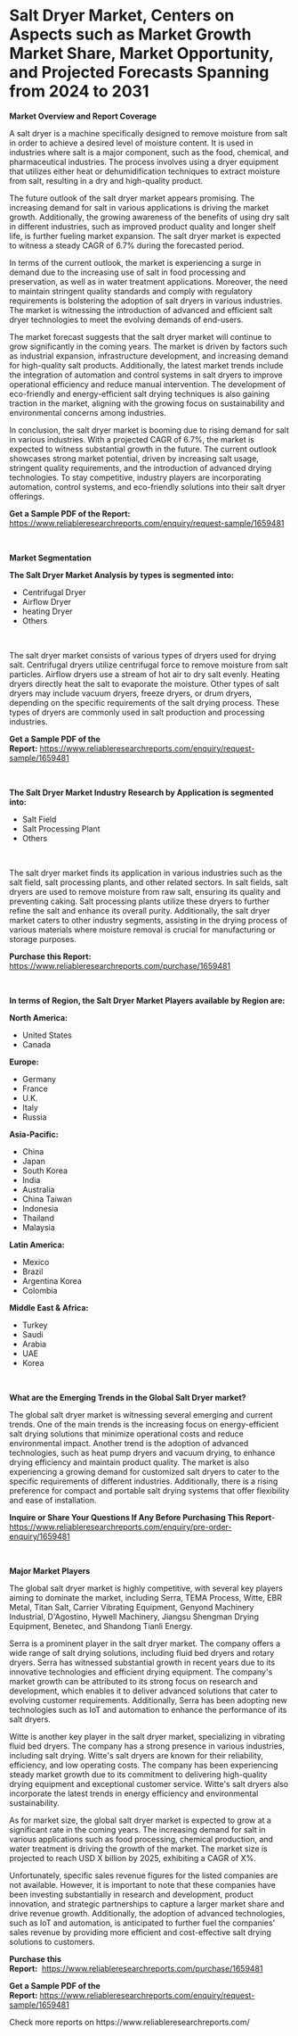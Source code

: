 <p><h1>Salt Dryer Market, Centers on Aspects such as Market Growth Market Share, Market Opportunity, and Projected Forecasts Spanning from 2024 to 2031</h1></p><p><strong>Market Overview and Report Coverage</strong></p>
<p><p>A salt dryer is a machine specifically designed to remove moisture from salt in order to achieve a desired level of moisture content. It is used in industries where salt is a major component, such as the food, chemical, and pharmaceutical industries. The process involves using a dryer equipment that utilizes either heat or dehumidification techniques to extract moisture from salt, resulting in a dry and high-quality product.</p><p>The future outlook of the salt dryer market appears promising. The increasing demand for salt in various applications is driving the market growth. Additionally, the growing awareness of the benefits of using dry salt in different industries, such as improved product quality and longer shelf life, is further fueling market expansion. The salt dryer market is expected to witness a steady CAGR of 6.7% during the forecasted period.</p><p>In terms of the current outlook, the market is experiencing a surge in demand due to the increasing use of salt in food processing and preservation, as well as in water treatment applications. Moreover, the need to maintain stringent quality standards and comply with regulatory requirements is bolstering the adoption of salt dryers in various industries. The market is witnessing the introduction of advanced and efficient salt dryer technologies to meet the evolving demands of end-users.</p><p>The market forecast suggests that the salt dryer market will continue to grow significantly in the coming years. The market is driven by factors such as industrial expansion, infrastructure development, and increasing demand for high-quality salt products. Additionally, the latest market trends include the integration of automation and control systems in salt dryers to improve operational efficiency and reduce manual intervention. The development of eco-friendly and energy-efficient salt drying techniques is also gaining traction in the market, aligning with the growing focus on sustainability and environmental concerns among industries.</p><p>In conclusion, the salt dryer market is booming due to rising demand for salt in various industries. With a projected CAGR of 6.7%, the market is expected to witness substantial growth in the future. The current outlook showcases strong market potential, driven by increasing salt usage, stringent quality requirements, and the introduction of advanced drying technologies. To stay competitive, industry players are incorporating automation, control systems, and eco-friendly solutions into their salt dryer offerings.</p></p>
<p><strong>Get a Sample PDF of the Report:</strong> <a href="https://www.reliableresearchreports.com/enquiry/request-sample/1659481">https://www.reliableresearchreports.com/enquiry/request-sample/1659481</a></p>
<p>&nbsp;</p>
<p><strong>Market Segmentation</strong></p>
<p><strong>The Salt Dryer Market Analysis by types is segmented into:</strong></p>
<p><ul><li>Centrifugal Dryer</li><li>Airflow Dryer</li><li>heating Dryer</li><li>Others</li></ul></p>
<p>&nbsp;</p>
<p><p>The salt dryer market consists of various types of dryers used for drying salt. Centrifugal dryers utilize centrifugal force to remove moisture from salt particles. Airflow dryers use a stream of hot air to dry salt evenly. Heating dryers directly heat the salt to evaporate the moisture. Other types of salt dryers may include vacuum dryers, freeze dryers, or drum dryers, depending on the specific requirements of the salt drying process. These types of dryers are commonly used in salt production and processing industries.</p></p>
<p><strong>Get a Sample PDF of the Report:</strong>&nbsp;<a href="https://www.reliableresearchreports.com/enquiry/request-sample/1659481">https://www.reliableresearchreports.com/enquiry/request-sample/1659481</a></p>
<p>&nbsp;</p>
<p><strong>The Salt Dryer Market Industry Research by Application is segmented into:</strong></p>
<p><ul><li>Salt Field</li><li>Salt Processing Plant</li><li>Others</li></ul></p>
<p>&nbsp;</p>
<p><p>The salt dryer market finds its application in various industries such as the salt field, salt processing plants, and other related sectors. In salt fields, salt dryers are used to remove moisture from raw salt, ensuring its quality and preventing caking. Salt processing plants utilize these dryers to further refine the salt and enhance its overall purity. Additionally, the salt dryer market caters to other industry segments, assisting in the drying process of various materials where moisture removal is crucial for manufacturing or storage purposes.</p></p>
<p><strong>Purchase this Report:</strong>&nbsp; <a href="https://www.reliableresearchreports.com/purchase/1659481">https://www.reliableresearchreports.com/purchase/1659481</a></p>
<p>&nbsp;</p>
<p><strong>In terms of Region, the Salt Dryer Market Players available by Region are:</strong></p>
<p>
    <p> <strong> North America: </strong>
        <ul>
            <li>United States</li>
            <li>Canada</li>
        </ul>
        </p> 
    <p> <strong> Europe: </strong>
        <ul>
            <li>Germany</li>
            <li>France</li>
            <li>U.K.</li>
            <li>Italy</li>
            <li>Russia</li>
        </ul>
        </p> 
    <p> <strong> Asia-Pacific: </strong>
        <ul>
            <li>China</li>
            <li>Japan</li>
            <li>South Korea</li>
            <li>India</li>
            <li>Australia</li>
            <li>China Taiwan</li>
            <li>Indonesia</li>
            <li>Thailand</li>
            <li>Malaysia</li>
        </ul>
        </p> 
    <p> <strong> Latin America: </strong>
        <ul>
            <li>Mexico</li>
            <li>Brazil</li>
            <li>Argentina Korea</li>
            <li>Colombia</li>
        </ul>
        </p> 
    <p> <strong> Middle East & Africa: </strong>
        <ul>
            <li>Turkey</li>
            <li>Saudi</li>
            <li>Arabia</li>
            <li>UAE</li>
            <li>Korea</li>
        </ul>
    </p>
    </p>
<p>&nbsp;</p>
<p><strong>What are the Emerging Trends in the Global Salt Dryer market?</strong></p>
<p><p>The global salt dryer market is witnessing several emerging and current trends. One of the main trends is the increasing focus on energy-efficient salt drying solutions that minimize operational costs and reduce environmental impact. Another trend is the adoption of advanced technologies, such as heat pump dryers and vacuum drying, to enhance drying efficiency and maintain product quality. The market is also experiencing a growing demand for customized salt dryers to cater to the specific requirements of different industries. Additionally, there is a rising preference for compact and portable salt drying systems that offer flexibility and ease of installation.</p></p>
<p><strong>Inquire or Share Your Questions If Any Before Purchasing This Report</strong>- <a href="https://www.reliableresearchreports.com/enquiry/pre-order-enquiry/1659481">https://www.reliableresearchreports.com/enquiry/pre-order-enquiry/1659481</a></p>
<p>&nbsp;</p>
<p><strong>Major Market Players</strong></p>
<p><p>The global salt dryer market is highly competitive, with several key players aiming to dominate the market, including Serra, TEMA Process, Witte, EBR Metal, Titan Salt, Carrier Vibrating Equipment, Genyond Machinery Industrial, D'Agostino, Hywell Machinery, Jiangsu Shengman Drying Equipment, Benetec, and Shandong Tianli Energy. </p><p>Serra is a prominent player in the salt dryer market. The company offers a wide range of salt drying solutions, including fluid bed dryers and rotary dryers. Serra has witnessed substantial growth in recent years due to its innovative technologies and efficient drying equipment. The company's market growth can be attributed to its strong focus on research and development, which enables it to deliver advanced solutions that cater to evolving customer requirements. Additionally, Serra has been adopting new technologies such as IoT and automation to enhance the performance of its salt dryers.</p><p>Witte is another key player in the salt dryer market, specializing in vibrating fluid bed dryers. The company has a strong presence in various industries, including salt drying. Witte's salt dryers are known for their reliability, efficiency, and low operating costs. The company has been experiencing steady market growth due to its commitment to delivering high-quality drying equipment and exceptional customer service. Witte's salt dryers also incorporate the latest trends in energy efficiency and environmental sustainability.</p><p>As for market size, the global salt dryer market is expected to grow at a significant rate in the coming years. The increasing demand for salt in various applications such as food processing, chemical production, and water treatment is driving the growth of the market. The market size is projected to reach USD X billion by 2025, exhibiting a CAGR of X%.</p><p>Unfortunately, specific sales revenue figures for the listed companies are not available. However, it is important to note that these companies have been investing substantially in research and development, product innovation, and strategic partnerships to capture a larger market share and drive revenue growth. Additionally, the adoption of advanced technologies, such as IoT and automation, is anticipated to further fuel the companies' sales revenue by providing more efficient and cost-effective salt drying solutions to customers.</p></p>
<p><strong>Purchase this Report:</strong>&nbsp;&nbsp;<a href="https://www.reliableresearchreports.com/purchase/1659481">https://www.reliableresearchreports.com/purchase/1659481</a></p>
<p></p>
<p><strong>Get a Sample PDF of the Report:</strong>&nbsp;<a href="https://www.reliableresearchreports.com/enquiry/request-sample/1659481">https://www.reliableresearchreports.com/enquiry/request-sample/1659481</a></p>
<p>Check more reports on https://www.reliableresearchreports.com/</p>